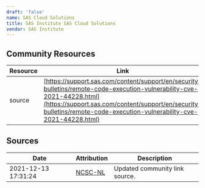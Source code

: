 ```yaml
---
draft: 'false'
name: SAS Cloud Solutions
title: SAS Institute SAS Cloud Solutions
vendor: SAS Institute
---
```



## Community Resources
| Resource | Link |
| --- | --- |
| source | [https://support.sas.com/content/support/en/security-bulletins/remote-code-execution-vulnerability-cve-2021-44228.html](https://support.sas.com/content/support/en/security-bulletins/remote-code-execution-vulnerability-cve-2021-44228.html) |


## Sources
| Date | Attribution | Description |
| --- | --- | --- |
| 2021-12-13 17:31:24 | [NCSC-NL](https://github.com/NCSC-NL/log4shell/blob/main/software/README.md) | Updated community link source.  |
